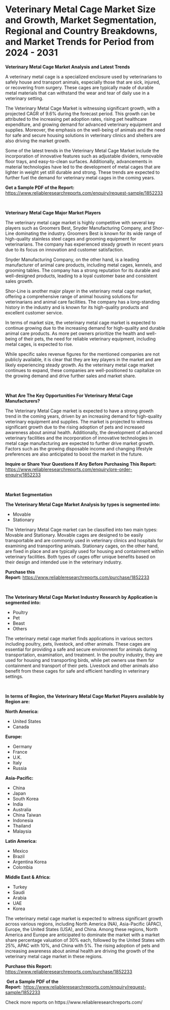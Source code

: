 <p><h1>Veterinary Metal Cage Market Size and Growth, Market Segmentation, Regional and Country Breakdowns, and Market Trends for Period from 2024 -  2031</h1></p><p><strong>Veterinary Metal Cage Market Analysis and Latest Trends</strong></p>
<p><p>A veterinary metal cage is a specialized enclosure used by veterinarians to safely house and transport animals, especially those that are sick, injured, or recovering from surgery. These cages are typically made of durable metal materials that can withstand the wear and tear of daily use in a veterinary setting.</p><p>The Veterinary Metal Cage Market is witnessing significant growth, with a projected CAGR of 9.6% during the forecast period. This growth can be attributed to the increasing pet adoption rates, rising pet healthcare expenditure, and growing demand for advanced veterinary equipment and supplies. Moreover, the emphasis on the well-being of animals and the need for safe and secure housing solutions in veterinary clinics and shelters are also driving the market growth.</p><p>Some of the latest trends in the Veterinary Metal Cage Market include the incorporation of innovative features such as adjustable dividers, removable floor trays, and easy-to-clean surfaces. Additionally, advancements in material technologies have led to the development of metal cages that are lighter in weight yet still durable and strong. These trends are expected to further fuel the demand for veterinary metal cages in the coming years.</p></p>
<p><strong>Get a Sample PDF of the Report:&nbsp;</strong> <a href="https://www.reliableresearchreports.com/enquiry/request-sample/1852233">https://www.reliableresearchreports.com/enquiry/request-sample/1852233</a></p>
<p>&nbsp;</p>
<p><strong>Veterinary Metal Cage Major Market Players</strong></p>
<p><p>The veterinary metal cage market is highly competitive with several key players such as Groomers Best, Snyder Manufacturing Company, and Shor-Line dominating the industry. Groomers Best is known for its wide range of high-quality stainless steel cages and grooming equipment for veterinarians. The company has experienced steady growth in recent years due to its focus on innovation and customer satisfaction.</p><p>Snyder Manufacturing Company, on the other hand, is a leading manufacturer of animal care products, including metal cages, kennels, and grooming tables. The company has a strong reputation for its durable and well-designed products, leading to a loyal customer base and consistent sales growth.</p><p>Shor-Line is another major player in the veterinary metal cage market, offering a comprehensive range of animal housing solutions for veterinarians and animal care facilities. The company has a long-standing history in the industry and is known for its high-quality products and excellent customer service.</p><p>In terms of market size, the veterinary metal cage market is expected to continue growing due to the increasing demand for high-quality and durable animal care products. As more pet owners prioritize the health and well-being of their pets, the need for reliable veterinary equipment, including metal cages, is expected to rise.</p><p>While specific sales revenue figures for the mentioned companies are not publicly available, it is clear that they are key players in the market and are likely experiencing steady growth. As the veterinary metal cage market continues to expand, these companies are well-positioned to capitalize on the growing demand and drive further sales and market share.</p></p>
<p>&nbsp;</p>
<p><strong>What Are The Key Opportunities For Veterinary Metal Cage Manufacturers?</strong></p>
<p><p>The Veterinary Metal Cage market is expected to have a strong growth trend in the coming years, driven by an increasing demand for high-quality veterinary equipment and supplies. The market is projected to witness significant growth due to the rising adoption of pets and increased awareness about animal health. Additionally, the development of advanced veterinary facilities and the incorporation of innovative technologies in metal cage manufacturing are expected to further drive market growth. Factors such as the growing disposable income and changing lifestyle preferences are also anticipated to boost the market in the future.</p></p>
<p><strong>Inquire or Share Your Questions If Any Before Purchasing This Report:</strong> <a href="https://www.reliableresearchreports.com/enquiry/pre-order-enquiry/1852233">https://www.reliableresearchreports.com/enquiry/pre-order-enquiry/1852233</a></p>
<p>&nbsp;</p>
<p><strong>Market Segmentation</strong></p>
<p><strong>The Veterinary Metal Cage Market Analysis by types is segmented into:</strong></p>
<p><ul><li>Movable</li><li>Stationary</li></ul></p>
<p><p>The Veterinary Metal Cage market can be classified into two main types: Movable and Stationary. Movable cages are designed to be easily transportable and are commonly used in veterinary clinics and hospitals for examining and transporting animals. Stationary cages, on the other hand, are fixed in place and are typically used for housing and containment within veterinary facilities. Both types of cages offer unique benefits based on their design and intended use in the veterinary industry.</p></p>
<p><strong>Purchase this Report:&nbsp;</strong><a href="https://www.reliableresearchreports.com/purchase/1852233">https://www.reliableresearchreports.com/purchase/1852233</a></p>
<p>&nbsp;</p>
<p><strong>The Veterinary Metal Cage Market Industry Research by Application is segmented into:</strong></p>
<p><ul><li>Poultry</li><li>Pet</li><li>Beast</li><li>Others</li></ul></p>
<p><p>The veterinary metal cage market finds applications in various sectors including poultry, pets, livestock, and other animals. These cages are essential for providing a safe and secure environment for animals during transportation, examination, and treatment. In the poultry industry, they are used for housing and transporting birds, while pet owners use them for containment and transport of their pets. Livestock and other animals also benefit from these cages for safe and efficient handling in veterinary settings.</p></p>
<p>&nbsp;</p>
<p><strong>In terms of Region, the Veterinary Metal Cage Market Players available by Region are:</strong></p>
<p>
    <p> <strong> North America: </strong>
        <ul>
            <li>United States</li>
            <li>Canada</li>
        </ul>
        </p> 
    <p> <strong> Europe: </strong>
        <ul>
            <li>Germany</li>
            <li>France</li>
            <li>U.K.</li>
            <li>Italy</li>
            <li>Russia</li>
        </ul>
        </p> 
    <p> <strong> Asia-Pacific: </strong>
        <ul>
            <li>China</li>
            <li>Japan</li>
            <li>South Korea</li>
            <li>India</li>
            <li>Australia</li>
            <li>China Taiwan</li>
            <li>Indonesia</li>
            <li>Thailand</li>
            <li>Malaysia</li>
        </ul>
        </p> 
    <p> <strong> Latin America: </strong>
        <ul>
            <li>Mexico</li>
            <li>Brazil</li>
            <li>Argentina Korea</li>
            <li>Colombia</li>
        </ul>
        </p> 
    <p> <strong> Middle East & Africa: </strong>
        <ul>
            <li>Turkey</li>
            <li>Saudi</li>
            <li>Arabia</li>
            <li>UAE</li>
            <li>Korea</li>
        </ul>
    </p>
    </p>
<p><p>The veterinary metal cage market is expected to witness significant growth across various regions, including North America (NA), Asia-Pacific (APAC), Europe, the United States (USA), and China. Among these regions, North America and Europe are anticipated to dominate the market with a market share percentage valuation of 30% each, followed by the United States with 25%, APAC with 10%, and China with 5%. The rising adoption of pets and increasing awareness about animal health are driving the growth of the veterinary metal cage market in these regions.</p></p>
<p><strong>Purchase this Report: </strong><a href="https://www.reliableresearchreports.com/purchase/1852233">https://www.reliableresearchreports.com/purchase/1852233</a></p>
<p>&nbsp;<strong>Get a Sample PDF of the Report:&nbsp;&nbsp;</strong><a href="https://www.reliableresearchreports.com/enquiry/request-sample/1852233">https://www.reliableresearchreports.com/enquiry/request-sample/1852233</a></p>
<p><strong></strong></p>
<p>Check more reports on https://www.reliableresearchreports.com/</p>